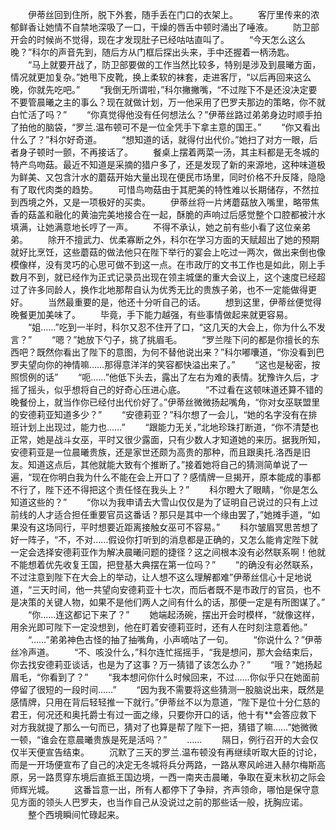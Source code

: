 　　伊蒂丝回到住所，脱下外套，随手丢在门口的衣架上。
　　客厅里传来的浓郁鲜香让她情不自禁地深吸了一口，干燥的唇舌中顿时涌出了唾液。
　　防卫部开会的时候尚不觉得，现在才发现肚子已经咕咕直叫了。
　　“今天怎么这么晚？”科尔的声音先到，随后方从门框后探出头来，手中还握着一柄汤匙。
　　“马上就要开战了，防卫部要做的工作当然比较多，特别是涉及到晨曦方面，情况就更加复杂。”她甩下皮靴，换上柔软的袜套，走进客厅，“以后再回来这么晚，你就先吃吧。”
　　“我倒无所谓啦，”科尔撇撇嘴，“不过陛下不是还没决定要不要管晨曦之主的事么？现在就做计划，万一他采用了巴罗夫那边的策略，你不就白忙活了吗？”
　　“你真觉得他没有任何想法么？”伊蒂丝路过弟弟身边时顺手拍了拍他的脑袋，“罗兰.温布顿可不是一位全凭手下拿主意的国王。”
　　“你又看出什么了？”科尔好奇道。
　　“想知道的话，就得付出代价。”她扫了对方一眼，后者身子顿时一颤，不再接话了。
　　餐桌上摆着两菜一汤，其主料都是无冬城的特产鸟吻菇。最近不知道是采摘的猎户多了，还是发现了新的来源地，这种味道极为鲜美、又包含汁水的蘑菇开始大量出现在便民市场里，同时价格不升反降，隐隐有了取代肉类的趋势。
　　可惜鸟吻菇由于其肥美的特性难以长期储存，不然拉到西境之外，又是一项极好的买卖。
　　伊蒂丝将一片烤蘑菇放入嘴里，略带焦香的菇盖和融化的黄油完美地接合在一起，酥脆的声响过后感觉整个口腔都被汁水填满，让她满意地长哼了一声。
　　不得不承认，她之前有些小看了这位亲弟弟。
　　除开不擅武力、优柔寡断之外，科尔在学习方面的天赋超出了她的预期就好比烹饪，这些蘑菇的做法他只在陛下举行的宴会上吃过一两次，做出来倒也像模像样，没有灵巧的心思可做不到这一点。在市政厅的文书工作也是如此，刚上手数月不到，就已经作为正式记录员出现在领主城堡的重大会议上，这个速度已经超过了许多同龄人，换作北地那帮自认为优秀无比的贵族子弟，也不一定能做得更好。
　　当然最重要的是，他还十分听自己的话。
　　想到这里，伊蒂丝便觉得晚餐更加美味了。
　　毕竟，手下能力越强，有些事情做起来就更容易。
　　“姐……”吃到一半时，科尔又忍不住开了口，“这几天的大会上，你为什么不发言？”
　　“嗯？”她放下勺子，挑了挑眉毛。
　　“罗兰陛下问的都是你擅长的东西吧？既然你看出了陛下的意图，为何不替他说出来？”科尔嘟囔道，“你没看到巴罗夫望向你的神情嘛……那得意洋洋的笑容都快溢出来了。”
　　“这也是秘密，按照惯例的话”
　　“呃……”他低下头去，露出了左右为难的表情。犹豫许久后，才摇了摇头，似乎想将自己的好奇心压进心底。
　　“不过看在这顿味道还算不错的晚餐份上，就当作你已经付出代价好了。”伊蒂丝微微扬起嘴角，“你对女巫联盟里的安德莉亚知道多少？”
　　“安德莉亚？”科尔想了一会儿，“她的名字没有在排班计划上出现过，能力也……”
　　“跟能力无关，”北地珍珠打断道，“你不清楚也正常，她是战斗女巫，平时又很少露面，只有少数人才知道她的来历。据我所知，安德莉亚是一位晨曦贵族，还是家世还颇为高贵的那种，而且跟奥托.洛西是旧友。知道这点后，其他就能大致有个推断了。”接着她将自己的猜测简单说了一遍，“现在你明白我为什么不能在会上开口了？感情牌一旦揭开，原本能成的事都不行了，陛下还不得把这个责任怪在我头上？”
　　科尔瞪大了眼睛，“你是怎么知道这些的？”
　　“你以为我申请去大雪山仅仅是为了证明自己说过的只有上过前线的人才适合担任重要官员这番话？那只是其中一个缘由罢了，”她摊手道，“如果没有这场同行，平时想要近距离接触女巫可不容易。”
　　科尔皱眉冥思苦想了好一阵子，“不，不对……假设你打听到的消息都是正确的，又怎么能肯定陛下就一定会选择安德莉亚作为解决晨曦问题的捷径？这之间根本没有必然联系啊！他就不能想着优先收复王国，把登基大典摆在第一位吗？”
　　“的确没有必然联系，不过注意到陛下在大会上的举动，让人想不这么理解都难”伊蒂丝信心十足地说道，“三天时间，他一共望向安德莉亚十七次，而后者既不是市政厅的官员，也不是决策的关键人物，如果不是他们两人之间有什么的话，那便一定是有所图谋了。”
　　“你……连这都记下来了？”
　　她端起汤碗，摆出开会时模样，“就像这样，用余光即可陛下一定没想到，他在盯着安德莉亚时，还有人在时刻注意着他。”
　　“……”弟弟神色古怪的抽了抽嘴角，小声嘀咕了一句。
　　“你说什么？”伊蒂丝冷声道。
　　“不、咳没什么，”科尔连忙摇摇手，“我是想问，那大会结束后，你去找安德莉亚谈话，也是为了这事？万一猜错了该怎么办？”
　　“哦？”她扬起眉毛，“你看到了？”
　　“我本想问你什么时候回来，不过……你似乎只在她面前停留了很短的一段时间……”
　　“因为我不需要将这些猜测一股脑说出来，既然是感情牌，只用在背后轻轻推一下就行。”伊蒂丝不以为意道，“陛下是位十分仁慈的君王，何况还和奥托爵士有过一面之缘，只要你开口的话，他十有**会答应救下对方我就提了那么一句而已，猜对了也算是帮了陛下一把，猜错了嘛……”她微微一顿，“谁会在意晨曦贵族是死是活吗？”
　　……
　　隔日，例行召开的大会仅仅半天便宣告结束。
　　沉默了三天的罗兰.温布顿没有再继续听取大臣的讨论，而是一开场便宣布了自己的决定无冬城将兵分两路，一路从寒风岭进入赫尔梅斯高原，另一路贯穿东境后直抵王国边境，一西一南夹击晨曦，争取在夏末秋初之际会师辉光城。
　　这番旨意一出，所有人都停下了争辩，齐声领命，哪怕是保守意见方面的领头人巴罗夫，也当作自己从没说过之前的那些话一般，抚胸应诺。
　　整个西境瞬间忙碌起来。